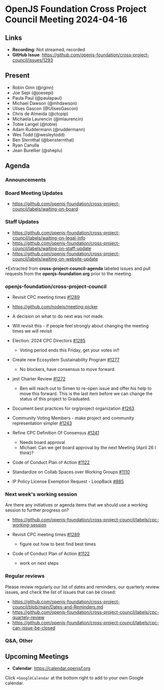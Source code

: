 # OpenJS Foundation Cross Project Council Meeting 2024-04-16

## Links

* **Recording**: Not streamed, recorded
* **GitHub Issue**: https://github.com/openjs-foundation/cross-project-council/issues/1293

## Present
* Robin Ginn (@rginn)
* Joe Sepi (@joesepi)
* Paula Paul (@paulapaul)
* Michael Dawson (@mhdawson)
* Ulises Gascon (@UlisesGascon)
* Chris de Almeida (@ctcpip)
* Michaela Laurencin (@mlaurencin)
* Tobie Langel (@tobie)
* Adam Ruddermann (@ruddermann)
* Wes Todd (@wesleytodd)
* Ben Sternthal (@bensternthal)
* Ryan Canulla
* Jean Burellier (@sheplu)

## Agenda

### Announcements

### Board Meeting Updates

- https://github.com/openjs-foundation/cross-project-council/labels/waiting-on-board

### Staff Updates

- https://github.com/openjs-foundation/cross-project-council/labels/waiting-on-legal-info
- https://github.com/openjs-foundation/cross-project-council/labels/waiting-on-staff-update
- https://github.com/openjs-foundation/cross-project-council/labels/waiting-on-website-update

*Extracted from **cross-project-council-agenda** labeled issues and pull requests from the **openjs-foundation org** prior to the meeting.

### openjs-foundation/cross-project-council

* Revisit CPC meeting times [#1289](https://github.com/openjs-foundation/cross-project-council/issues/1289)
* https://github.com/nodejs/meeting-picker
* A decision on what to do next was not made. 
* Will revisit this - if people feel strongly about changing the meeting times we will revisit

* Election: 2024 CPC Directors [#1285](https://github.com/openjs-foundation/cross-project-council/issues/1285)
  * Voting period ends this Friday, get your votes in!!

* Create new Ecosystem Sustainability Program [#1277](https://github.com/openjs-foundation/cross-project-council/issues/1277)
  * No blockers, have consensus to move forward.

* jest Charter Review [#1272](https://github.com/openjs-foundation/cross-project-council/issues/1272)
  * Ben will reach out to Simen to re-open issue and offer his help to move this forward. This is the last item before we can change the status of this project to Graduated.

* Document best practices for org/project organization [#1263](https://github.com/openjs-foundation/cross-project-council/issues/1263)

* Community Voting Members - make project and community representation simpler [#1243](https://github.com/openjs-foundation/cross-project-council/issues/1243)

* Refine CPC Definition Of Consensus [#1241](https://github.com/openjs-foundation/cross-project-council/issues/1241)
  * Needs board approval
  * Michael: Can we get board approval by the next Meeting (April 26 I think)?

* Code of Conduct Plan of Action [#1122](https://github.com/openjs-foundation/cross-project-council/issues/1122)

* Standardize on Collab Spaces over Working Groups [#1110](https://github.com/openjs-foundation/cross-project-council/issues/1110)

* IP Policy License Exemption Request - LoopBack [#885](https://github.com/openjs-foundation/cross-project-council/issues/885)

### Next week's working session

Are there any initiatives or agenda items that we should use a working session to further progress on?
- https://github.com/openjs-foundation/cross-project-council/labels/cpc-working-session

* Revisit CPC meeting times [#1289](https://github.com/openjs-foundation/cross-project-council/issues/1289)
  - figure out how to best find best times

* Code of Conduct Plan of Action [#1122](https://github.com/openjs-foundation/cross-project-council/issues/1122)
  - work on next steps

### Regular reviews

Please review regularly our list of dates and reminders, our quarterly review issues, and check the list of issues that can be closed:

- https://github.com/openjs-foundation/cross-project-council/blob/main/Dates-and-Reminders.md
- https://github.com/openjs-foundation/cross-project-council/labels/cpc-quartely-review
- https://github.com/openjs-foundation/cross-project-council/labels/cpc-can-issue-be-closed

### Q&A, Other

## Upcoming Meetings

* **Calendar**: <https://calendar.openjsf.org>

Click `+GoogleCalendar` at the bottom right to add to your own Google calendar.


